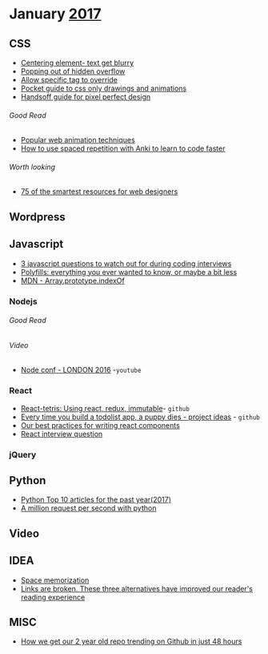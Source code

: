# January [2017]
[2017]: https://github.com/gistnoor/Links/tree/master/Year

## CSS
* [Centering element- text get blurry](http://stackoverflow.com/questions/6411361/webkit-based-blurry-distorted-text-post-animation-via-translate3d/32329785#32329785)
* [Popping out of hidden overflow](https://css-tricks.com/popping-hidden-overflow/)
* [Allow specific tag to override](http://stackoverflow.com/questions/8837050/allow-specific-tag-to-override-overflowhidden)
* [Pocket guide to css only drawings and animations](https://journal.helabs.com/pocket-guide-to-css-only-drawings-and-animations-781470436ecc#.1haacqxjn)
* [Handsoff guide for pixel perfect design](https://medium.com/pixelpoint/handoffs-guide-for-pixel-perfect-design-part-i-8bbd95d8ffcd#.sgcjtwua4)

###### Good Read
* [Popular web animation techniques](https://uxplanet.org/popular-web-animation-techniques-a6a467309028#.pnamynk1e)
* [How to use spaced repetition with Anki to learn to code faster](https://medium.freecodecamp.com/use-spaced-repetition-with-anki-to-learn-to-code-faster-7c334d448c3c#.o36xujw4g)

###### Worth looking
* [75 of the smartest resources for web designers](https://cmd-t.webydo.com/75-of-the-best-resources-for-web-designers-98208e8709a#.npr59ghan)

## Wordpress

## Javascript
* [3 javascript questions to watch out for during coding interviews](https://medium.freecodecamp.com/3-questions-to-watch-out-for-in-a-javascript-interview-725012834ccb#.dfgvqm9i1)
* [Polyfills: everything you ever wanted to know, or maybe a bit less](https://hackernoon.com/polyfills-everything-you-ever-wanted-to-know-or-maybe-a-bit-less-7c8de164e423#.vzeul3j6k)
* [MDN - Array.prototype.indexOf](https://developer.mozilla.org/en/docs/Web/JavaScript/Reference/Global_Objects/Array/indexOf)


### Nodejs

###### Good Read

###### Video
* [Node conf - LONDON 2016](https://www.youtube.com/playlist?list=PL0CdgOSSGlBYnHAl_DZoy9BWvdVQjNKE2) -`youtube`

### React

* [React-tetris: Using react, redux, immutable](https://github.com/chvin/react-tetris)- `github`
* [Every time you build a todolist app, a puppy dies - project ideas](https://medium.freecodecamp.com/every-time-you-build-a-to-do-list-app-a-puppy-dies-505b54637a5d#.817h56dkn) - `github`
* [Our best practices for writing react components](https://medium.com/code-life/our-best-practices-for-writing-react-components-dec3eb5c3fc8#.don9yvyc6)
* [React interview question](https://medium.freecodecamp.com/react-interview-questions-c8a319ed02bd#.efhrmv88m)


### jQuery

## Python
* [Python Top 10 articles for the past year(2017)](https://medium.mybridge.co/python-top-10-articles-for-the-past-year-v-2017-6033ae8c65c9#.km1hb2f3e)
* [A million request per second with python](https://medium.freecodecamp.com/million-requests-per-second-with-python-95c137af319#.embva3yd1) 


## Video

## IDEA
* [Space memorization](https://apps.ankiweb.net/)
* [Links are broken. These three alternatives have improved our reader's reading experience](https://medium.com/de-correspondent/links-are-broken-these-three-alternatives-have-improved-our-readers-reading-experience-796c302c8930)


## MISC
* [How we get our 2 year old repo trending on Github in just 48 hours](https://medium.freecodecamp.com/how-we-got-a-2-year-old-repo-trending-on-github-in-just-48-hours-12151039d78b#.63shf5vn8)
